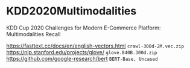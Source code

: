 # KDD2020Multimodalities
KDD Cup 2020 Challenges for Modern E-Commerce Platform: Multimodalities Recall

https://fasttext.cc/docs/en/english-vectors.html   `crawl-300d-2M.vec.zip`       
https://nlp.stanford.edu/projects/glove/  `glove.840B.300d.zip`
https://github.com/google-research/bert `BERT-Base, Uncased`
